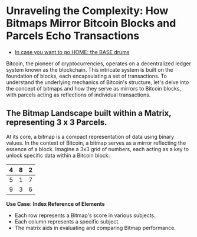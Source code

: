 
# Unraveling the Complexity: How Bitmaps Mirror Bitcoin Blocks and Parcels Echo Transactions

- [In case you want to go HOME: the BASE drums](../README.md)

Bitcoin, the pioneer of cryptocurrencies, operates on a decentralized ledger system known as the blockchain. This intricate system is built on the foundation of blocks, each encapsulating a set of transactions. To understand the underlying mechanics of Bitcoin's structure, let's delve into the concept of bitmaps and how they serve as mirrors to Bitcoin blocks, with parcels acting as reflections of individual transactions.

## The Bitmap Landscape built within a Matrix, representing 3 x 3 Parcels.

At its core, a bitmap is a compact representation of data using binary values. In the context of Bitcoin, a bitmap serves as a mirror reflecting the essence of a block. Imagine a 3x3 grid of numbers, each acting as a key to unlock specific data within a Bitcoin block:

| 4 | 8 | 2 |
|---|---|---|
| 5 | 1 | 7 |
| 9 | 3 | 6 |

**Use Case: Index Reference of Elements**
- Each row represents a Bitmap's score in various subjects.
- Each column represents a specific subject.
- The matrix aids in evaluating and comparing Bitmap performance.


